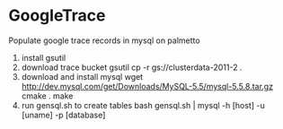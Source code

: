 # GoogleTrace
Populate google trace records in mysql on palmetto

1. install gsutil
2. download trace bucket
   gsutil cp -r gs://clusterdata-2011-2 .
3. download and install mysql
   wget http://dev.mysql.com/get/Downloads/MySQL-5.5/mysql-5.5.8.tar.gz
   cmake .
   make
4. run gensql.sh to create tables
   bash gensql.sh | mysql -h [host] -u [uname] -p [database]

